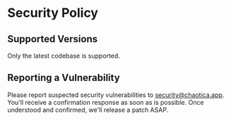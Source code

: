 # Security Policy

## Supported Versions

Only the latest codebase is supported.

## Reporting a Vulnerability

Please report suspected security vulnerabilities to security@chaotica.app. You'll receive a confirmation response as soon as is possible. Once understood and confirmed, we'll release a patch ASAP.
